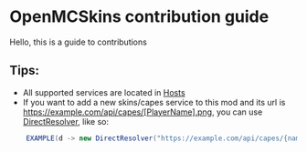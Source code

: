 # OpenMCSkins contribution guide

Hello, this is a guide to contributions

## Tips:

* All supported services are located in [Hosts](./src/main/java/net/zatrit/openmcskins/Hosts.java)
* If you want to add a new skins/capes service to this
  mod and its url is https://example.com/api/capes/[PlayerName].png,
  you can use [DirectResolver](./src/main/java/net/zatrit/openmcskins/resolvers/DirectResolver.java), like so:

```java
    EXAMPLE(d -> new DirectResolver("https://example.com/api/capes/{name}.png", MinecraftProfileTexture.Type.CAPE))
```
